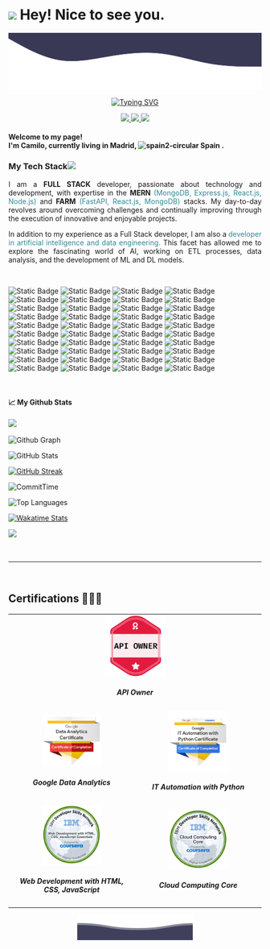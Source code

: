 <h1><img src="https://emojis.slackmojis.com/emojis/images/1531849430/4246/blob-sunglasses.gif?1531849430" width="30"/> Hey! Nice to see you.</h1>

<p align="center">
        <img src="./svg/Waves.svg" alt="Github Stats" />
</p>

<div align="center">

[![Typing SVG](https://readme-typing-svg.demolab.com?font=Fira+Code&pause=1000&color=1A5A76&center=true&vCenter=true&random=false&width=600&lines=Hello+I'm+an+AI+Developer+passionate+about+data.;Full+Stack+Developer+in+constant+evolution.;Technology+and+programming+enthusiast+%F0%9F%A4%93)](https://git.io/typing-svg)

</div>

<p align="center">
  <a href="https://www.linkedin.com/in/kamilodev/" target="_blank" alt="LinkedIn">
    <img src="https://img.shields.io/badge/-LinkedIn-0077B5?style=for-the-badge&logo=linkedin&logoColor=white" />
  </a>

  <a href="https://twitter.com/Kamilodev" target="_blank" alt="Twitter">
    <img src="https://img.shields.io/badge/-Twitter-1DA1F2?style=for-the-badge&logo=twitter&logoColor=white" />
  </a>

  <a href="https://www.kamilodev.dev/" target="_blank" alt="KamiloDev">
    <img src="https://img.shields.io/badge/-Website-000000?style=for-the-badge&logo=google-chrome&logoColor=white" />
  </a>
</p>

<h4>Welcome to my page! </br> I'm Camilo, currently living in <b>Madrid, <img width="18" src="https://img.icons8.com/color/48/spain2-circular.png" alt="spain2-circular"/> Spain</b> . </h4>
<h3>My Tech Stack<img src="https://media.giphy.com/media/WUlplcMpOCEmTGBtBW/giphy.gif" width="40"></h3>

<div align="justify">

I am a <span style="font-weight: bold;">**FULL STACK**</span> developer, passionate about technology and development, with expertise in the <span style="font-weight: bold;">**MERN**</span> <span style="color: #2D8A96;">(MongoDB, Express.js, React.js, Node.js)</span> and <span style="font-weight: bold;">**FARM**</span> <span style="color: #2D8A96;">(FastAPI, React.js, MongoDB)</span> stacks. My day-to-day revolves around overcoming challenges and continually improving through the execution of innovative and enjoyable projects.

In addition to my experience as a Full Stack developer, I am also a <span style="color: #2D8A96;">developer in artificial intelligence and data engineering.</span> This facet has allowed me to explore the fascinating world of AI, working on ETL processes, data analysis, and the development of ML and DL models.

</div>
<br />

![Static Badge](https://img.shields.io/badge/-HTML5-E34F26?style=for-the-badge&logo=html5&logoColor=white)
![Static Badge](https://img.shields.io/badge/-CSS3-2865F1?style=for-the-badge&logo=css3&logoColor=white)
![Static Badge](https://img.shields.io/badge/-Tailwind-03B5D3?style=for-the-badge&logo=tailwindcss&logoColor=white)
![Static Badge](https://img.shields.io/badge/-Bootstrap-7510F6?style=for-the-badge&logo=bootstrap&logoColor=white)
![Static Badge](https://img.shields.io/badge/-JavaScript-F7DF1E?style=for-the-badge&logo=javascript&logoColor=black)
![Static Badge](https://img.shields.io/badge/-TypeScript-007ACC?style=for-the-badge&logo=typescript&logoColor=white)
![Static Badge](https://img.shields.io/badge/-React-45b8d8?style=for-the-badge&logo=react)
![Static Badge](https://img.shields.io/badge/-Redux-764ABC?style=for-the-badge&logo=redux&logoColor=white)
![Static Badge](https://img.shields.io/badge/-Nodejs-43853d?style=for-the-badge&logo=Node.js&logoColor=white)
![Static Badge](https://img.shields.io/badge/-Express-000000?style=for-the-badge&logo=express&logoColor=white)
![Static Badge](https://img.shields.io/badge/-Git-F05032?style=for-the-badge&logo=git&logoColor=white)
![Static Badge](https://img.shields.io/badge/-GitHub-181717?style=for-the-badge&logo=github&logoColor=white)
![Static Badge](https://img.shields.io/badge/-GitLab-FCA121?style=for-the-badge&logo=gitlab&logoColor=white)
![Static Badge](https://img.shields.io/badge/-Bash-4EAA25?style=for-the-badge&logo=gnu-bash&logoColor=white)
![Static Badge](https://img.shields.io/badge/-Vim-019733?style=for-the-badge&logo=vim&logoColor=white)
![Static Badge](https://img.shields.io/badge/-C-A8B9CC?style=for-the-badge&logo=c&logoColor=white)
![Static Badge](https://img.shields.io/badge/-Python-3776AB?style=for-the-badge&logo=python&logoColor=white)
![Static Badge](https://img.shields.io/badge/-FastAPI-009688?style=for-the-badge&logo=fastapi&logoColor=white)
![Static Badge](https://img.shields.io/badge/-Postman-FF6C37?style=for-the-badge&logo=postman&logoColor=white)
![Static Badge](https://img.shields.io/badge/-Insomnia-5849BE?style=for-the-badge&logo=insomnia&logoColor=white)
![Static Badge](https://img.shields.io/badge/-Docker-46a2f1?style=for-the-badge&logo=docker&logoColor=white)
![Static Badge](https://img.shields.io/badge/-MongoDB-13aa52?style=for-the-badge&logo=mongodb&logoColor=white)
![Static Badge](https://img.shields.io/badge/-PostgreSQL-336791?style=for-the-badge&logo=postgresql&logoColor=white)
![Static Badge](https://img.shields.io/badge/-MySQL-4479A1?style=for-the-badge&logo=mysql&logoColor=white)
![Static Badge](https://img.shields.io/badge/-Firebase-FFCA28?style=for-the-badge&logo=firebase&logoColor=white)
![Static Badge](https://img.shields.io/badge/-Redis-DC382D?style=for-the-badge&logo=redis&logoColor=white)
![Static Badge](https://img.shields.io/badge/-Jupyter-F37626?style=for-the-badge&logo=jupyter&logoColor=white)
![Static Badge](https://img.shields.io/badge/-Pandas-150458?style=for-the-badge&logo=pandas&logoColor=white)
![Static Badge](https://img.shields.io/badge/-Numpy-013243?style=for-the-badge&logo=numpy&logoColor=white)
![Static Badge](https://img.shields.io/badge/-Pytorch-EE4C2C?style=for-the-badge&logo=pytorch&logoColor=white)
![Static Badge](https://img.shields.io/badge/-Tensorflow-FF6F00?style=for-the-badge&logo=tensorflow&logoColor=white)
![Static Badge](https://img.shields.io/badge/-Scikit--learn-F7931E?style=for-the-badge&logo=scikit-learn&logoColor=white)
![Static Badge](https://img.shields.io/badge/-Visual%20Studio%20Code-007ACC?style=for-the-badge&logo=visual-studio-code&logoColor=white)
![Static Badge](https://img.shields.io/badge/-Pycharm-000000?style=for-the-badge&logo=pycharm&logoColor=white)
![Static Badge](https://img.shields.io/badge/-Linux-FCC624?style=for-the-badge&logo=linux&logoColor=white)
![Static Badge](https://img.shields.io/badge/-Ubuntu-E95420?style=for-the-badge&logo=ubuntu&logoColor=white)
![Static Badge](https://img.shields.io/badge/-Windows-0078D6?style=for-the-badge&logo=windows&logoColor=white)
![Static Badge](https://img.shields.io/badge/-MacOS-000000?style=for-the-badge&logo=apple&logoColor=white)
![Static Badge](https://img.shields.io/badge/-Heroku-430098?style=for-the-badge&logo=heroku&logoColor=white)
![Static Badge](https://img.shields.io/badge/-Vercel-000000?style=for-the-badge&logo=vercel&logoColor=white)

<br />
<h4>📈 My Github Stats</h4>

[![](https://visitcount.itsvg.in/api?id=kamilodev&label=Profile%20Views&color=0&icon=6&pretty=false)](https://visitcount.itsvg.in)

<div align="left">

![Github Graph](https://github-profile-summary-cards.vercel.app/api/cards/profile-details?username=kamilodev&theme=tokyonight)

![GitHub Stats](https://github-readme-stats.vercel.app/api?username=kamilodev&show_icons=true&theme=tokyonight)

[![GitHub Streak](https://github-readme-streak-stats-two-silk.vercel.app?user=kamilodev&theme=tokyonight&date_format=j%20M%5B%20Y%5D)](https://git.io/streak-stats)

![CommitTime](https://github-profile-summary-cards.vercel.app/api/cards/productive-time?username=kamilodev&theme=github_dark)

![Top Languages](https://github-readme-stats.vercel.app/api/top-langs/?username=kamilodev&size_weight=0.5&count_weight=0.5&langs_count=10&theme=tokyonight&layout=compact)

[![Wakatime Stats](https://github-readme-stats-iota-bay.vercel.app/api/wakatime?username=kamilodev&layout=compact&langs_count=20&theme=tokyonight&hide_border=true&range=all_time)](https://github.com/anuraghazra/github-readme-stats)

![](https://cr-skills-chart-widget.azurewebsites.net/api/api?username=kamilodev)

</div>

<br />
<hr />
<br />

<h2>Certifications 👨🏼‍🎓</h2>

<table>
        <tr>
    <td align="center" colspan="2">
      <a href='https://www.credential.net/c401a50d-ee06-458f-951b-813ff52506b3#gs.2uml0o' target='_blank'>
        <img src="./svg/api_owner.png" width="25%" alt='API Owner' />
      </a>
      <h5>API Owner</h5>
    </td>
  </tr>
  <tr>
    <td align="center">
      <a href='https://www.credly.com/badges/b6dbf0de-68c6-4d4c-bf22-9706cc2f871b' target='_blank'>
        <img src="./svg/google_analisis.png" width="50%" alt='Google Data Analytics' />
      </a>
      <h5>Google Data Analytics</h5>
    </td>
    <td align="center">
      <a href='https://www.credly.com/badges/1a4edb5a-0c90-470c-a794-b6ad578061b6' target='_blank'>
        <img src="./svg/google_it.png" width="50%" alt='Google IT' />
      </a>
      <h5>IT Automation with Python</h5>
    </td>
  </tr>
  <tr>
    <td align="center">
      <a href='https://www.credly.com/badges/06d30e39-5337-4408-a89c-4f98e856e2d1' target='_blank'>
        <img src="./svg/web_development.png" width="50%" alt='Web Development' />
      </a>
      <h5>Web Development with HTML, CSS, JavaScript</h5>
    </td>
    <td align="center">
     <a href='https://www.credly.com/badges/b95766ba-a138-4fee-9e1d-efe311e776e1' target='_blank'>
        <img src="./svg/ibm_cloud.png" width="50%" alt='IBM Cloud' />
      </a>
      <h5>Cloud Computing Core</h5>
    </td>
  </tr>
</table>

<p align="center">
        <img src="./svg/Bottom.svg" alt="Github Stats" />
</p>
